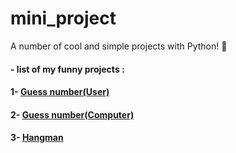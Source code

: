 # mini_project
A number of cool and simple projects with Python! 💙

#### - list of my funny projects :

#### 1- [Guess number(User)](https://github.com/irealmatin/mini_project/blob/main/Here/Computer_Guess_Number.py)
#### 2- [Guess number(Computer)](https://github.com/irealmatin/mini_project/blob/main/Here/Computer_Guess_Number.py)
#### 3- [Hangman](https://github.com/irealmatin/mini_project/blob/main/Here/Hangman/main.py)

